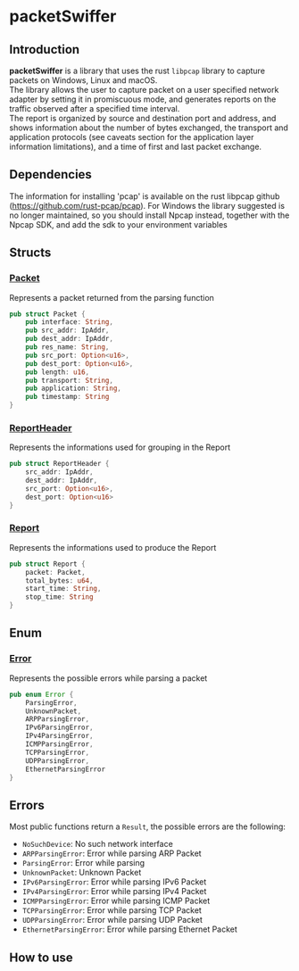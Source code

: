 # packetSwiffer
## Introduction
**packetSwiffer** is a library that uses the rust `libpcap` library to capture packets on Windows, Linux and macOS.\
The library allows the user to capture packet on a user specified network adapter by setting it in promiscuous mode, and generates reports on the traffic observed after a specified time interval.\
The report is organized by source and destination port and address, and shows information about the number of bytes exchanged, the transport and application protocols (see caveats section for the application layer information limitations), and a time of first and last packet exchange.

## Dependencies
The information for installing 'pcap' is available on the rust libpcap github (https://github.com/rust-pcap/pcap). For Windows the library suggested is no longer maintained, so you should install Npcap instead, together with the Npcap SDK, and add the sdk to your environment variables

## Structs

### [Packet](./docs/struct/packet.md)
Represents a packet returned from the parsing function

```rust
pub struct Packet {
    pub interface: String,
    pub src_addr: IpAddr,
    pub dest_addr: IpAddr,
    pub res_name: String,
    pub src_port: Option<u16>,
    pub dest_port: Option<u16>,
    pub length: u16,
    pub transport: String,
    pub application: String,
    pub timestamp: String
}
```

### [ReportHeader](./docs/struct/reportHeader.md)
Represents the informations used for grouping in the Report

```rust
pub struct ReportHeader {
    src_addr: IpAddr,
    dest_addr: IpAddr,
    src_port: Option<u16>,
    dest_port: Option<u16>
}
```

### [Report](./docs/struct/report.md)
Represents the informations used to produce the Report

```rust
pub struct Report {
    packet: Packet,
    total_bytes: u64,
    start_time: String,
    stop_time: String
}
```

## Enum

### [Error](./docs/enum/error.md)
Represents the possible errors while parsing a packet

```rust
pub enum Error {
    ParsingError,
    UnknownPacket,
    ARPParsingError,
    IPv6ParsingError,
    IPv4ParsingError,
    ICMPParsingError,
    TCPParsingError,
    UDPParsingError,
    EthernetParsingError
}
```

## Errors
Most public functions return a `Result`, the possible errors are the following:

* `NoSuchDevice`: No such network interface
* `ARPParsingError`: Error while parsing ARP Packet
* `ParsingError`: Error while parsing
* `UnknownPacket`: Unknown Packet
* `IPv6ParsingError`: Error while parsing IPv6 Packet
* `IPv4ParsingError`: Error while parsing IPv4 Packet
* `ICMPParsingError`: Error while parsing ICMP Packet
* `TCPParsingError`: Error while parsing TCP Packet
* `UDPParsingError`: Error while parsing UDP Packet
* `EthernetParsingError`: Error while parsing Ethernet Packet

## How to use
